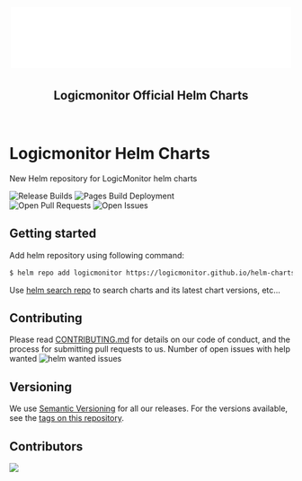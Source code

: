 <h1 align="center">
  <br>
  <a href="https://github.com/logicmonitor/helm-charts">
    <img src="https://github.com/logicmonitor/helm-charts/blob/main/lm_logo.png?raw=true" alt="helm-charts" width="500"></a>
  <br>
</h1>
<h2 align="center">Logicmonitor Official Helm Charts</h2>
<br>

# Logicmonitor Helm Charts
New Helm repository for LogicMonitor helm charts

![Release Builds](https://github.com/logicmonitor/helm-charts/actions/workflows/release.yml/badge.svg?branch=main) ![Pages Build Deployment](https://github.com/logicmonitor/helm-charts/actions/workflows/pages/pages-build-deployment/badge.svg)
<br>
![Open Pull Requests](https://img.shields.io/github/issues-pr/logicmonitor/helm-charts) ![Open Issues](https://img.shields.io/github/issues/logicmonitor/helm-charts)

## Getting started

Add helm repository using following command:
```bash
$ helm repo add logicmonitor https://logicmonitor.github.io/helm-charts
```
Use [helm search repo](https://helm.sh/docs/helm/helm_search_repo/#helm-search-repo) to search charts and its latest chart versions, etc...

## Contributing

Please read [CONTRIBUTING.md](https://github.com/logicmonitor/helm-charts/blob/main/CONTRIBUTING.md) for details on our code of conduct, and the process for submitting pull requests to us. Number of open issues with help wanted ![helm wanted issues](https://img.shields.io/github/issues/logicmonitor/helm-charts/helm-wanted)

## Versioning

We use [Semantic Versioning](http://semver.org/) for all our releases. For the versions available, see the [tags on this repository](https://github.com/logicmonitor/helm-charts/tags).

## Contributors

<a href="https://github.com/logicmonitor/helm-charts/graphs/contributors">
  <img src="https://contributors-img.firebaseapp.com/image?repo=logicmonitor/helm-charts" />
</a>
